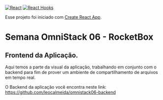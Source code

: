 [![React](https://img.shields.io/badge/React->=16.13.1-blue.svg)](https://reactjs.org/)
[![React Hooks](https://img.shields.io/badge/React_Hooks-Yes-81BEF7.svg)](https://reactjs.org/docs/hooks-intro.html)

Esse projeto foi iniciado com [Create React App](https://github.com/facebook/create-react-app).
# Semana OmniStack 06 - RocketBox
## Frontend da Aplicação.

Aqui temos a parte da visual da aplicação, trabalhando em conjunto com o backend para fim de prover um ambiente de compartilhamento de arquivos em tempo real.

O Backend da aplicação você encontra neste link: https://github.com/leocalmeida/omnistack06-backend

